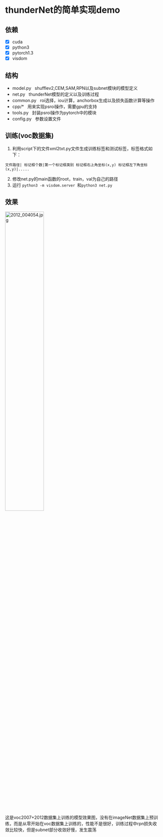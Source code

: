 # thunderNet的简单实现demo
## 依赖
- [x] cuda
- [x] python3
- [x] pytorch1.3
- [x] visdom
## 结构
* model.py &nbsp; shufflev2,CEM,SAM,RPN以及subnet模块的模型定义
* net.py &nbsp;  thunderNet模型的定义以及训练过程
* common.py &nbsp; roi选择，iou计算，anchorbox生成以及损失函数计算等操作
* cpp/* &nbsp; 用来实现psroi操作，需要gpu的支持
* tools.py &nbsp; 封装psroi操作为pytorch中的模块
* config.py &nbsp; 参数设置文件
## 训练(voc数据集)
1. 利用script下的文件xml2txt.py文件生成训练标签和测试标签，标签格式如下：

```文件路径| 标记框个数|第一个标记框类别 标记框右上角坐标(x,y) 标记框左下角坐标(x,y)|..... ```

2. 修改net.py的main函数的root，train，val为自己的路径
3. 运行 `python3 -m visdom.server `和`python3 net.py `

## 效果
<img src="2012_004054.jpg" width = "50%" height = "50%" alt="2012_004054.jpg" aligin=center/>

这是voc2007+2012数据集上训练的模型效果图，没有在imageNet数据集上预训练，而是从零开始在voc数据集上训练的，性能不是很好，训练过程中rpn损失收敛比较快，但是subnet部分收敛好慢，发生震荡